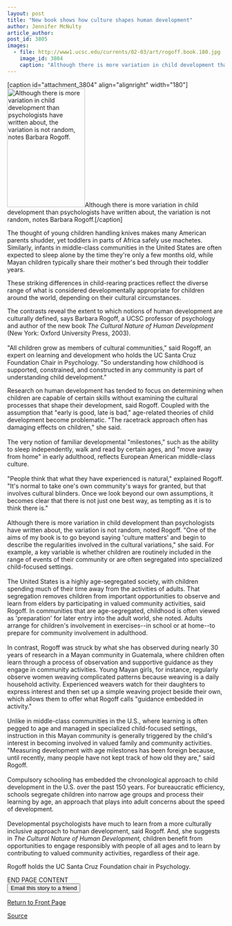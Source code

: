 ```yaml
---
layout: post
title: "New book shows how culture shapes human development"
author: Jennifer McNulty
article_author: 
post_id: 3805
images:
  - file: http://www1.ucsc.edu/currents/02-03/art/rogoff.book.180.jpg
    image_id: 3804
    caption: "Although there is more variation in child development than psychologists have written about, the variation is not random, notes Barbara Rogoff."
---
```


[caption id="attachment_3804" align="alignright" width="180"]<a href="http://dev-ucsc-news.pantheonsite.io/wp-content/uploads/2003/03/rogoff.book.180.jpg"><img class="size-full wp-image-3804" src="http://dev-ucsc-news.pantheonsite.io/wp-content/uploads/2003/03/rogoff.book.180.jpg" alt="Although there is more variation in child development than psychologists have written about, the variation is not random, notes Barbara Rogoff." width="180" height="275" /></a>Although there is more variation in child development than psychologists have written about, the variation is not random, notes Barbara Rogoff.[/caption]
<p>
  The thought of young children handling knives makes many American parents shudder, yet toddlers in parts of Africa safely use machetes. Similarly, infants in middle-class communities in the United States are often expected to sleep alone by the time they're only a few months old, while Mayan children typically share their mother's bed through their toddler years.
</p>
<p>
  These striking differences in child-rearing practices reflect the diverse range of what is considered developmentally appropriate for children around the world, depending on their cultural circumstances.
</p>
<p>
  The contrasts reveal the extent to which notions of human development are culturally defined, says Barbara Rogoff, a UCSC professor of psychology and author of the new book <i>The Cultural Nature of Human Development</i> (New York: Oxford University Press, 2003).<br>
  <br>
  "All children grow as members of cultural communities," said Rogoff, an expert on learning and development who holds the UC Santa Cruz Foundation Chair in Psychology. "So understanding how childhood is supported, constrained, and constructed in any community is part of understanding child development."<br>
</p>
<p>
  Research on human development has tended to focus on determining when children are capable of certain skills without examining the cultural processes that shape their development, said Rogoff. Coupled with the assumption that "early is good, late is bad," age-related theories of child development become problematic. "The racetrack approach often has damaging effects on children," she said.<br>
  <br>
  The very notion of familiar developmental "milestones," such as the ability to sleep independently, walk and read by certain ages, and "move away from home" in early adulthood, reflects European American middle-class culture.<br>
  <br>
  "People think that what they have experienced is natural," explained Rogoff. "It's normal to take one's own community's ways for granted, but that involves cultural blinders. Once we look beyond our own assumptions, it becomes clear that there is not just one best way, as tempting as it is to think there is."<br>
  <br>
  Although there is more variation in child development than psychologists have written about, the variation is not random, noted Rogoff. "One of the aims of my book is to go beyond saying 'culture matters' and begin to describe the regularities involved in the cultural variations," she said. For example, a key variable is whether children are routinely included in the range of events of their community or are often segregated into specialized child-focused settings.<br>
  <br>
  The United States is a highly age-segregated society, with children spending much of their time away from the activities of adults. That segregation removes children from important opportunities to observe and learn from elders by participating in valued community activities, said Rogoff. In communities that are age-segregated, childhood is often viewed as 'preparation' for later entry into the adult world, she noted. Adults arrange for children's involvement in exercises--in school or at home--to prepare for community involvement in adulthood.<br>
  <br>
  In contrast, Rogoff was struck by what she has observed during nearly 30 years of research in a Mayan community in Guatemala, where children often learn through a process of observation and supportive guidance as they engage in community activities. Young Mayan girls, for instance, regularly observe women weaving complicated patterns because weaving is a daily household activity. Experienced weavers watch for their daughters to express interest and then set up a simple weaving project beside their own, which allows them to offer what Rogoff calls "guidance embedded in activity."<br>
  <br>
  Unlike in middle-class communities in the U.S., where learning is often pegged to age and managed in specialized child-focused settings, instruction in this Mayan community is generally triggered by the child's interest in becoming involved in valued family and community activities. "Measuring development with age milestones has been foreign because, until recently, many people have not kept track of how old they are," said Rogoff.<br>
  <br>
  Compulsory schooling has embedded the chronological approach to child development in the U.S. over the past 150 years. For bureaucratic efficiency, schools segregate children into narrow age groups and process their learning by age, an approach that plays into adult concerns about the speed of development.<br>
  <br>
  Developmental psychologists have much to learn from a more culturally inclusive approach to human development, said Rogoff. And, she suggests in <i>The Cultural Nature of Human Development,</i> children benefit from opportunities to engage responsibly with people of all ages and to learn by contributing to valued community activities, regardless of their age.
</p>
<p>
  Rogoff holds the UC Santa Cruz Foundation chair in Psychology.<br>
</p>
<p>
  END PAGE CONTENT<br>
  <input name="t1" size="-1" type="hidden"> <input name="SUBMIT" type="submit" value="Email this story to a friend">
</p>
<p>
  <a href="http://currents.ucsc.edu/">Return to Front Page</a>
</p>
<p><a href="http://www1.ucsc.edu/currents/02-03/03-24/human_development.html" title="Permalink to human_development">Source</a></p>
